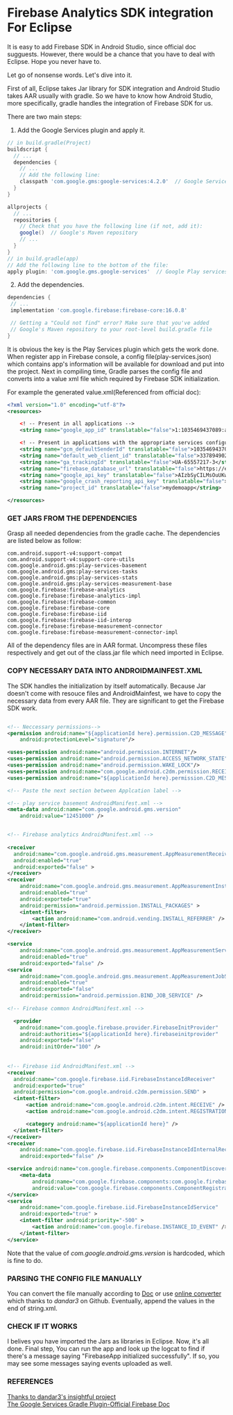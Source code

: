 # Firebase Analytics SDK integration For Eclipse

It is easy to add Firebase SDK in Android Studio, since official doc sugguests. However, there would be a chance that you have to deal with Eclipse. Hope you never have to.

Let go of nonsense words. Let's dive into it.

First of all, Eclipse takes Jar library for SDK integration and Android Studio takes AAR usually with gradle. So we have to know how Android Studio, more specifically, gradle handles the integration of Firebase SDK for us. 

There are two main steps:
1. Add the Google Services plugin and apply it.
``` groovy
// in build.gradle(Project)
buildscript {
  // ...
  dependencies {
    // ...
    // Add the following line:
    classpath 'com.google.gms:google-services:4.2.0'  // Google Services plugin
  }
}

allprojects {
  // ...
  repositories {
    // Check that you have the following line (if not, add it):
    google()  // Google's Maven repository
    // ...
  }
}
// in build.gradle(app)
// Add the following line to the bottom of the file:
apply plugin: 'com.google.gms.google-services'  // Google Play services Gradle plugin
```

2. Add the dependencies.
``` groovy
dependencies {
 // ...
 implementation 'com.google.firebase:firebase-core:16.0.8'

 // Getting a "Could not find" error? Make sure that you've added
 // Google's Maven repository to your root-level build.gradle file
}
```

It is obvious the key is the Play Services plugin which gets the work done. When register app in Firebase console, a config file(play-services.json) which contains app's information will be available for download and put into the project. Next in compiling time, Gradle parses the config file and converts into a value xml file which required by Firebase SDK initialization.

For example the generated value.xml(Referenced from official doc):
``` xml
<?xml version="1.0" encoding="utf-8"?>
<resources>

    <! -- Present in all applications -->
    <string name="google_app_id" translatable="false">1:1035469437089:android:73a4fb8297b2cd4f</string>

    <! -- Present in applications with the appropriate services configured -->
    <string name="gcm_defaultSenderId" translatable="false">1035469437089</string>
    <string name="default_web_client_id" translatable="false">337894902146-e4uksm38sne0bqrj6uvkbo4oiu4hvigl.apps.googleusercontent.com</string>
    <string name="ga_trackingId" translatable="false">UA-65557217-3</string>
    <string name="firebase_database_url" translatable="false">https://example-url.firebaseio.com</string>
    <string name="google_api_key" translatable="false">AIzbSyCILMsOuUKwN3qhtxrPq7FFemDJUAXTyZ8</string>
    <string name="google_crash_reporting_api_key" translatable="false">AIzbSyCILMsOuUKwN3qhtxrPq7FFemDJUAXTyZ8</string>
    <string name="project_id" translatable="false">mydemoapp</string>

</resources>
```

### GET JARS FROM THE DEPENDENCIES
Grasp all needed dependencies from the gradle cache. The dependencies are listed below as follow:
```
com.android.support-v4:support-compat
com.android.support-v4:support-core-utils
com.google.android.gms:play-services-basement
com.google.android.gms:play-services-tasks
com.google.android.gms:play-services-stats
com.google.android.gms:play-services-measurement-base
com.google.firebase:firebase-analytics
com.google.firebase:firebase-analytics-impl
com.google.firebase:firebase-common
com.google.firebase:firebase-core
com.google.firebase:firebase-iid
com.google.firebase:firebase-iid-interop
com.google.firebase:firebase-measurement-connector
com.google.firebase:firebase-measurement-connector-impl
```

All of the dependency files are in AAR format. Uncompress these files respectively and get out of the class.jar file which need imported in Eclipse.

### COPY NECESSARY DATA INTO ANDROIDMAINFEST.XML
The SDK handles the initialization by itself automatically. Because Jar doesn't come with resouce files and AndroidMainfest, we have to copy the necessary data from every AAR file. They are significant to get the Firebase SDK work. 

``` xml

<!-- Neccessary permissions-->
<permission android:name="${applicationId here}.permission.C2D_MESSAGE"
    android:protectionLevel="signature"/>

<uses-permission android:name="android.permission.INTERNET"/>
<uses-permission android:name="android.permission.ACCESS_NETWORK_STATE"/>
<uses-permission android:name="android.permission.WAKE_LOCK"/>
<uses-permission android:name="com.google.android.c2dm.permission.RECEIVE"/>
<uses-permission android:name="${applicationId here}.permission.C2D_MESSAGE"/>

<!-- Paste the next section between Applcation label -->

<!-- play service basement AndroidManifest.xml -->
<meta-data android:name="com.google.android.gms.version" 
    android:value="12451000" />


<!-- Firebase analytics AndroidManifest.xml -->
  
<receiver
  android:name="com.google.android.gms.measurement.AppMeasurementReceiver"
  android:enabled="true"
  android:exported="false" >
</receiver>
<receiver
    android:name="com.google.android.gms.measurement.AppMeasurementInstallReferrerReceiver"
    android:enabled="true"
    android:exported="true"
    android:permission="android.permission.INSTALL_PACKAGES" >
    <intent-filter>
        <action android:name="com.android.vending.INSTALL_REFERRER" />
    </intent-filter>
</receiver>

<service
    android:name="com.google.android.gms.measurement.AppMeasurementService"
    android:enabled="true"
    android:exported="false" />
<service
    android:name="com.google.android.gms.measurement.AppMeasurementJobService"
    android:enabled="true"
    android:exported="false"
    android:permission="android.permission.BIND_JOB_SERVICE" />
  
<!-- Firebase common AndroidManifest.xml -->

  <provider
    android:name="com.google.firebase.provider.FirebaseInitProvider"
    android:authorities="${applicationId here}.firebaseinitprovider"
    android:exported="false"
    android:initOrder="100" />
  
  
<!-- Firebase iid AndroidManifest.xml -->
<receiver
  android:name="com.google.firebase.iid.FirebaseInstanceIdReceiver"
  android:exported="true"
  android:permission="com.google.android.c2dm.permission.SEND" >
  <intent-filter>
      <action android:name="com.google.android.c2dm.intent.RECEIVE" />
      <action android:name="com.google.android.c2dm.intent.REGISTRATION" />

      <category android:name="${applicationId here}" />
  </intent-filter>
</receiver>
<receiver
    android:name="com.google.firebase.iid.FirebaseInstanceIdInternalReceiver"
    android:exported="false" />

<service android:name="com.google.firebase.components.ComponentDiscoveryService" >
    <meta-data
        android:name="com.google.firebase.components:com.google.firebase.iid.Registrar"
        android:value="com.google.firebase.components.ComponentRegistrar" />
</service>
<service
    android:name="com.google.firebase.iid.FirebaseInstanceIdService"
    android:exported="true" >
    <intent-filter android:priority="-500" >
        <action android:name="com.google.firebase.INSTANCE_ID_EVENT" />
    </intent-filter>
</service>
```
Note that the value of _com.google.android.gms.version_ is hardcoded, which is fine to do.


### PARSING THE CONFIG FILE MANUALLY
You can convert the file manually according to [Doc](https://firebase.google.com/docs/reference/gradle/#processing_the_json_file) or use [online converter](https://dandar3.github.io/android/google-services-json-to-xml.html) which thanks to _dandar3_ on Github. Eventually, append the values in the end of string.xml.

### CHECK IF IT WORKS
I belives you have imported the Jars as libraries in Eclipse. Now, it's all done. Final step, You can run the app and look up the logcat to find if there's a message saying "FirebaseApp initialized successfully". If so, you may see some messages saying events uploaded as well.


### REFERENCES
[Thanks to dandar3's insightful project](https://github.com/dandar3/android-google-firebase-README)  
[The Google Services Gradle Plugin-Official Firebase Doc](https://developers.google.com/android/guides/google-services-plugin)
